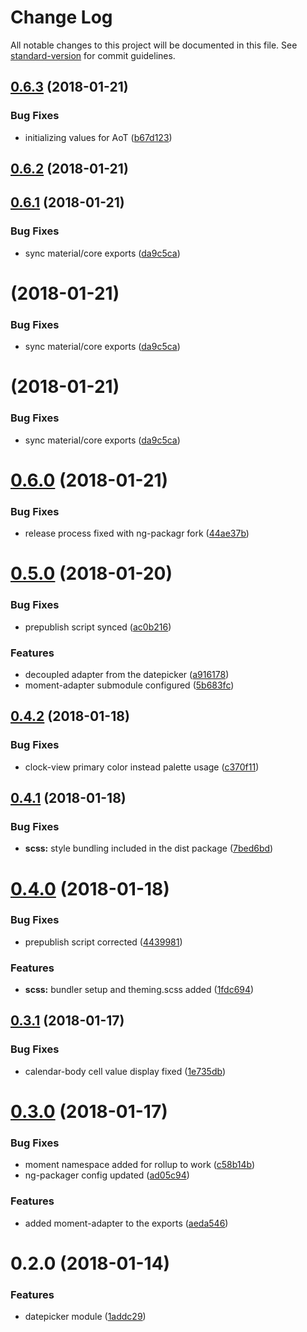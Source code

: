# Change Log

All notable changes to this project will be documented in this file. See [standard-version](https://github.com/conventional-changelog/standard-version) for commit guidelines.

<a name="0.6.3"></a>
## [0.6.3](https://github.com/selvera/npm-datepicker/compare/v0.6.2...v0.6.3) (2018-01-21)


### Bug Fixes

* initializing values for AoT ([b67d123](https://github.com/selvera/npm-datepicker/commit/b67d123))



<a name="0.6.2"></a>
## [0.6.2](https://github.com/selvera/npm-datepicker/compare/v0.6.1...v0.6.2) (2018-01-21)



<a name="0.6.1"></a>
## [0.6.1](https://github.com/selvera/npm-datepicker/compare/v0.6.0...v0.6.1) (2018-01-21)


### Bug Fixes

* sync material/core exports ([da9c5ca](https://github.com/selvera/npm-datepicker/commit/da9c5ca))



<a name=""></a>
# [](https://github.com/selvera/npm-datepicker/compare/v0.6.0...v) (2018-01-21)


### Bug Fixes

* sync material/core exports ([da9c5ca](https://github.com/selvera/npm-datepicker/commit/da9c5ca))



<a name=""></a>
# [](https://github.com/selvera/npm-datepicker/compare/v0.6.0...v) (2018-01-21)


### Bug Fixes

* sync material/core exports ([da9c5ca](https://github.com/selvera/npm-datepicker/commit/da9c5ca))



<a name="0.6.0"></a>
# [0.6.0](https://github.com/selvera/npm-datepicker/compare/v0.5.0...v0.6.0) (2018-01-21)


### Bug Fixes

* release process fixed with ng-packagr fork ([44ae37b](https://github.com/selvera/npm-datepicker/commit/44ae37b))



<a name="0.5.0"></a>
# [0.5.0](https://github.com/selvera/npm-datepicker/compare/v0.4.2...v0.5.0) (2018-01-20)


### Bug Fixes

* prepublish script synced ([ac0b216](https://github.com/selvera/npm-datepicker/commit/ac0b216))


### Features

* decoupled adapter from the datepicker ([a916178](https://github.com/selvera/npm-datepicker/commit/a916178))
* moment-adapter submodule configured ([5b683fc](https://github.com/selvera/npm-datepicker/commit/5b683fc))



<a name="0.4.2"></a>
## [0.4.2](https://github.com/selvera/npm-datepicker/compare/v0.4.1...v0.4.2) (2018-01-18)


### Bug Fixes

* clock-view primary color instead palette usage ([c370f11](https://github.com/selvera/npm-datepicker/commit/c370f11))



<a name="0.4.1"></a>
## [0.4.1](https://github.com/selvera/npm-datepicker/compare/v0.4.0...v0.4.1) (2018-01-18)


### Bug Fixes

* **scss:** style bundling included in the dist package ([7bed6bd](https://github.com/selvera/npm-datepicker/commit/7bed6bd))



<a name="0.4.0"></a>
# [0.4.0](https://github.com/selvera/npm-datepicker/compare/v0.3.1...v0.4.0) (2018-01-18)


### Bug Fixes

* prepublish script corrected ([4439981](https://github.com/selvera/npm-datepicker/commit/4439981))


### Features

* **scss:** bundler setup and theming.scss added ([1fdc694](https://github.com/selvera/npm-datepicker/commit/1fdc694))



<a name="0.3.1"></a>
## [0.3.1](https://github.com/selvera/npm-datepicker/compare/v0.3.0...v0.3.1) (2018-01-17)


### Bug Fixes

* calendar-body cell value display fixed ([1e735db](https://github.com/selvera/npm-datepicker/commit/1e735db))



<a name="0.3.0"></a>
# [0.3.0](https://github.com/selvera/npm-datepicker/compare/v0.2.0...v0.3.0) (2018-01-17)


### Bug Fixes

* moment namespace added for rollup to work ([c58b14b](https://github.com/selvera/npm-datepicker/commit/c58b14b))
* ng-packager config updated ([ad05c94](https://github.com/selvera/npm-datepicker/commit/ad05c94))


### Features

* added moment-adapter to the exports ([aeda546](https://github.com/selvera/npm-datepicker/commit/aeda546))



<a name="0.2.0"></a>
# 0.2.0 (2018-01-14)


### Features

* datepicker module ([1addc29](https://github.com/selvera/npm-datepicker/commit/1addc29))
